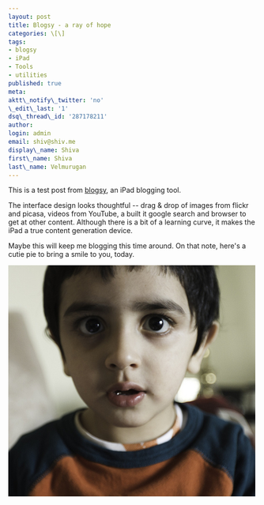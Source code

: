 ```yaml
---
layout: post
title: Blogsy - a ray of hope
categories: \[\]
tags:
- blogsy
- iPad
- Tools
- utilities
published: true
meta:
aktt\_notify\_twitter: 'no'
\_edit\_last: '1'
dsq\_thread\_id: '287178211'
author:
login: admin
email: shiv@shiv.me
display\_name: Shiva
first\_name: Shiva
last\_name: Velmurugan
---
```


This is a test post from [blogsy][0], an iPad blogging tool.

The interface design looks thoughtful -- drag & drop of images from flickr and picasa, videos from YouTube, a built it google search and browser to get at other content. Although there is a bit of a learning curve, it makes the iPad a true content generation device.

Maybe this will keep me blogging this time around. On that note, here's a cutie pie to bring a smile to you, today.

[![Hey you](/images/5603436835_900566038c.jpg)][1]


[0]: http://blogsyapp.com/
[1]: http://www.flickr.com/photos/shvelmur/5603436835/ "Hey you by Shivanand Velmurugan, on Flickr"